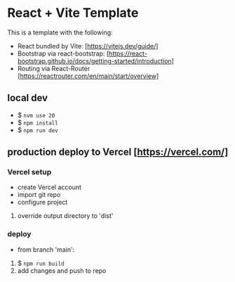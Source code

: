 # React + Vite Template
This is a template with the following: 
* React bundled by Vite:  [https://vitejs.dev/guide/]
* Bootstrap via react-bootstrap:  [https://react-bootstrap.github.io/docs/getting-started/introduction]
* Routing via React-Router [https://reactrouter.com/en/main/start/overview]

## local dev
* $ `nvm use 20`
* $ `npm install`
* $ `npm run dev`


## production deploy to Vercel [https://vercel.com/]
### Vercel setup 
* create Vercel account
* import git repo
* configure project
1. override output directory to 'dist'

### deploy
* from branch 'main':
1. $ `npm run build`
2. add changes and push to repo 
